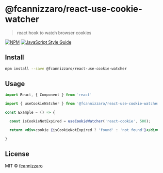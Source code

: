 # @fcannizzaro/react-use-cookie-watcher

> react hook to watch browser cookies

[![NPM](https://img.shields.io/npm/v/@fcannizzaro/react-use-cookie-watcher.svg)](https://www.npmjs.com/package/@fcannizzaro/react-use-cookie-watcher) [![JavaScript Style Guide](https://img.shields.io/badge/code_style-standard-brightgreen.svg)](https://standardjs.com)

## Install

```bash
npm install --save @fcannizzaro/react-use-cookie-watcher
```

## Usage

```jsx
import React, { Component } from 'react'

import { useCookieWatcher } from '@fcannizzaro/react-use-cookie-watcher'

const Example = () => {

  const isCookieNotExpired = useCookieWatcher('react-cookie', 500);

  return <div>cookie {isCookieNotExpired ? 'found' : 'not found'}</div>

}
```

## License

MIT © [fcannizzaro](https://github.com/fcannizzaro)
